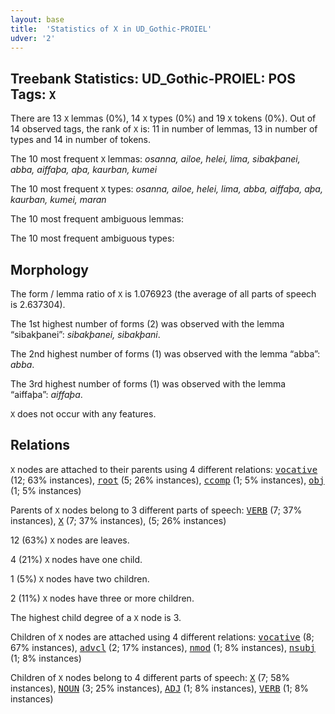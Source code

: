 ```yaml
---
layout: base
title:  'Statistics of X in UD_Gothic-PROIEL'
udver: '2'
---
```


## Treebank Statistics: UD_Gothic-PROIEL: POS Tags: `X`

There are 13 `X` lemmas (0%), 14 `X` types (0%) and 19 `X` tokens (0%).
Out of 14 observed tags, the rank of `X` is: 11 in number of lemmas, 13 in number of types and 14 in number of tokens.

The 10 most frequent `X` lemmas: <em>osanna, ailoe, helei, lima, sibakþanei, abba, aiffaþa, aþa, kaurban, kumei</em>

The 10 most frequent `X` types:  <em>osanna, ailoe, helei, lima, abba, aiffaþa, aþa, kaurban, kumei, maran</em>

The 10 most frequent ambiguous lemmas: 

The 10 most frequent ambiguous types:  



## Morphology

The form / lemma ratio of `X` is 1.076923 (the average of all parts of speech is 2.637304).

The 1st highest number of forms (2) was observed with the lemma “sibakþanei”: <em>sibakþanei, sibakþani</em>.

The 2nd highest number of forms (1) was observed with the lemma “abba”: <em>abba</em>.

The 3rd highest number of forms (1) was observed with the lemma “aiffaþa”: <em>aiffaþa</em>.

`X` does not occur with any features.


## Relations

`X` nodes are attached to their parents using 4 different relations: <tt><a href="got_proiel-dep-vocative.html">vocative</a></tt> (12; 63% instances), <tt><a href="got_proiel-dep-root.html">root</a></tt> (5; 26% instances), <tt><a href="got_proiel-dep-ccomp.html">ccomp</a></tt> (1; 5% instances), <tt><a href="got_proiel-dep-obj.html">obj</a></tt> (1; 5% instances)

Parents of `X` nodes belong to 3 different parts of speech: <tt><a href="got_proiel-pos-VERB.html">VERB</a></tt> (7; 37% instances), <tt><a href="got_proiel-pos-X.html">X</a></tt> (7; 37% instances),  (5; 26% instances)

12 (63%) `X` nodes are leaves.

4 (21%) `X` nodes have one child.

1 (5%) `X` nodes have two children.

2 (11%) `X` nodes have three or more children.

The highest child degree of a `X` node is 3.

Children of `X` nodes are attached using 4 different relations: <tt><a href="got_proiel-dep-vocative.html">vocative</a></tt> (8; 67% instances), <tt><a href="got_proiel-dep-advcl.html">advcl</a></tt> (2; 17% instances), <tt><a href="got_proiel-dep-nmod.html">nmod</a></tt> (1; 8% instances), <tt><a href="got_proiel-dep-nsubj.html">nsubj</a></tt> (1; 8% instances)

Children of `X` nodes belong to 4 different parts of speech: <tt><a href="got_proiel-pos-X.html">X</a></tt> (7; 58% instances), <tt><a href="got_proiel-pos-NOUN.html">NOUN</a></tt> (3; 25% instances), <tt><a href="got_proiel-pos-ADJ.html">ADJ</a></tt> (1; 8% instances), <tt><a href="got_proiel-pos-VERB.html">VERB</a></tt> (1; 8% instances)

